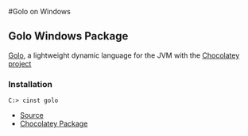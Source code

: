 #Golo on Windows

## Golo Windows Package

[Golo](https://github.com/golo-lang/golo-lang), a lightweight dynamic language for the JVM with the [Chocolatey project](https://chocolatey.org/)

### Installation

```shell
C:> cinst golo
```

* [Source](https://github.com/golo-lang/golo-lang/releases/tag/v1.1.0)
* [Chocolatey Package](https://chocolatey.org/packages/golo/1.1.0)

